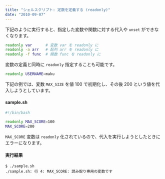 ```yaml
---
title: "シェルスクリプト: 定数を定義する (readonly)"
date: "2010-09-07"
---
```


下記のように実行すると、指定した変数や関数に対する代入や `unset` ができなくなります。

~~~ bash
readonly var      # 変数 var を readonly に
readonly -a arr   # 配列 arr を readonly に
readonly -f func  # 関数 func を readonly に
~~~

変数の定義と同時に `readonly` 指定することも可能です。

~~~ bash
readonly USERNAME=maku
~~~

下記の例では、変数 `MAX_SIZE` を値 100 で初期化し、その後 200 という値を代入しようとしています。

#### sample.sh

~~~ bash
#!/bin/bash

readonly MAX_SCORE=100
MAX_SCORE=200
~~~

`MAX_SCORE` 変数は `readonly` 化されているので、代入を実行しようとしたときにエラーになります。

#### 実行結果

~~~
$ ./sample.sh
./sample.sh: 行 4: MAX_SCORE: 読み取り専用の変数です
~~~

